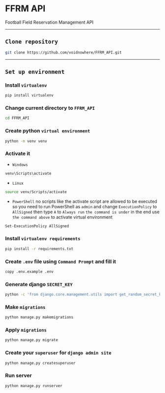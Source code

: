# FFRM API
Football Field Reservation Management API

<hr>

## `Clone repository`
```bash
git clone https://github.com/voidnowhere/FFRM_API.git
```

<hr>

## `Set up environment`
### Install `virtualenv`
```bash
pip install virtualenv
```
### Change current directory to `FFRM_API`
```bash
cd FFRM_API
```
### Create python `virtual environment`
```bash
python -m venv venv
```
### Activate it
- `Windows`
```bash
venv\Scripts\activate
```
- `Linux`
```bash
source venv/Scripts/activate
```
- `PowerShell`
no scripts like the activate script are allowed to be executed so you need to run PowerShell as `admin` and change `ExecutionPolicy` to `AllSigned` then type `A` to `Always run` `the command is under` in the end use `the command above` to activate virtual environment
```bash
Set-ExecutionPolicy AllSigned
```
### Install `virtualenv requirements`
```bash
pip install -r requirements.txt
```
### Create `.env` file using `Command Prompt` and fill it
```bash
copy .env.example .env
```
### Generate django `SECRET_KEY`
```bash
python -c 'from django.core.management.utils import get_random_secret_key; print(get_random_secret_key())'
```
### Make `migrations`
```bash
python manage.py makemigrations
```
### Apply `migrations`
```bash
python manage.py migrate
```
### Create your `superuser` for `django admin site`
```bash
python manage.py createsuperuser
```
### Run server
```bash
python manage.py runserver
```

